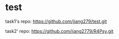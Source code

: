 # test
task1's repo:
https://github.com/jiang279/test.git

task2' repo:
https://github.com/jiang2779/R4Psy.git